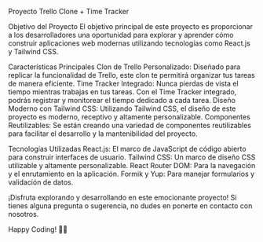 Proyecto Trello Clone + Time Tracker


Objetivo del Proyecto
El objetivo principal de este proyecto es proporcionar a los desarrolladores una oportunidad para explorar y aprender cómo construir aplicaciones web modernas utilizando tecnologías como React.js y Tailwind CSS.

Características Principales
Clon de Trello Personalizado: Diseñado para replicar la funcionalidad de Trello, este clon te permitirá organizar tus tareas de manera eficiente.
Time Tracker Integrado: Nunca pierdas de vista el tiempo mientras trabajas en tus tareas. Con el Time Tracker integrado, podrás registrar y monitorear el tiempo dedicado a cada tarea.
Diseño Moderno con Tailwind CSS: Utilizando Tailwind CSS, el diseño de este proyecto es moderno, receptivo y altamente personalizable.
Componentes Reutilizables: Se están creando una variedad de componentes reutilizables para facilitar el desarrollo y la mantenibilidad del proyecto.


Tecnologías Utilizadas
React.js: El marco de JavaScript de código abierto para construir interfaces de usuario.
Tailwind CSS: Un marco de diseño CSS utilizable y altamente personalizable.
React Router DOM: Para la navegación y el enrutamiento en la aplicación.
Formik y Yup: Para manejar formularios y validación de datos.

¡Disfruta explorando y desarrollando en este emocionante proyecto! Si tienes alguna pregunta o sugerencia, no dudes en ponerte en contacto con nosotros.

Happy Coding! 🚀🔥





